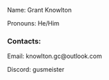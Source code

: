 <div>
  <p>Name: Grant Knowlton</p>
  <p>Pronouns: He/Him</p>
</div>

<div>
  <h3>Contacts:</h3>
  <p>Email: knowlton.gc@outlook.com</p>
  <p>Discord: gusmeister</p>
</div>
